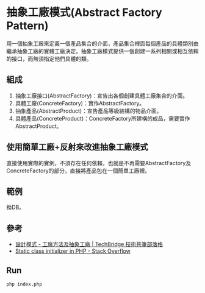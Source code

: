 # 抽象工廠模式(Abstract Factory Pattern)
用一個抽象工廠來定義一個產品集合的介面，產品集合裡面每個產品的具體類別由繼承抽象工廠的實體工廠決定。抽象工廠模式提供一個創建一系列相關或相互依賴的接口，而無須指定他們具體的類。

## 組成
1. 抽象工廠接口(AbstractFactory)：宣告出各個創建具體工廠集合的介面。
2. 具體工廠(ConcreteFactory)：實作AbstractFactory。
3. 抽象產品(AbstractProduct)：宣告產品等級結構的物品介面。
4. 具體產品(ConcreteProduct)：ConcreteFactory所建構的成品，需要實作AbstractProduct。

## 使用簡單工廠+反射來改進抽象工廠模式
直接使用實際的實例，不須存在任何依賴，也就是不再需要AbstractFactory及ConcreteFactory的部分，直接將產品包在一個簡單工廠裡。

## 範例
換DB。

## 參考
- [設計模式 - 工廠方法及抽象工廠 | TechBridge 技術共筆部落格](https://blog.techbridge.cc/2017/05/22/factory-method-and-abstract-factory/)
- [Static class initializer in PHP - Stack Overflow](https://stackoverflow.com/questions/3312806/static-class-initializer-in-php)

## Run
```
php index.php
```

